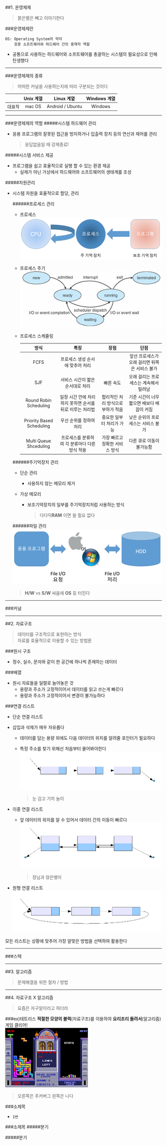 ##1. 운영체제
>붉은별은 빼고 이야기한다

###운영체제란
```
OS: Operating System의 약자
	응용 소프트웨어와 하드웨어 간의 중재자 역할
```
- 공통으로 사용하는 하드웨어와 소프트웨어를 총괄하는 시스템의 필요성으로 인해 탄생했다

---
  
###운영체제의 종류
>어떠한 커널을 사용하는지에 따라 구분되는 것이다

||Unix 계열|Linux 계열|Windows 계열|
|:-:|:-:|:-:|:-:|
|대표작|mac OS|Android / Ubuntu|Windows|

---
  
###운영체제의 역할
#####시스템 하드웨어 관리
- 응용 프로그램의 잘못된 접근을 방지하거나 입출력 장치 등의 연산과 제어를 관리

	>응답없음일 때 강제종료!

#####시스템 서비스 제공
- 프로그램을 쉽고 효율적으로 실행 할 수 있는 환경 제공
	- 실제가 아닌 가상에서 하드웨어와 소프트웨어의 생태계를 조성

#####자원관리
- 시스템 자원을 효율적으로 할당, 관리

	######프로세스 관리
	- 프로세스
		![프로세스](https://github.com/Ekutz/Fast_Campus_JS/blob/master/170111/imgs/process_manage.png?raw=true)
	- 프로세스 주기
		![프로세스 주기](https://github.com/Ekutz/Fast_Campus_JS/blob/master/170111/imgs/process_state.jpg?raw=true)
	- 프로세스 스케쥴링
	
		|방식|특징|장점|단점|  
		|:-:|:-:|:-:|:-:|
		|FCFS|프로세스 생성 순서에 맞추어 처리||앞선 프로세스가 오래 걸리면 뒤쪽은 서비스 불가|
		|SJF|서비스 시간이 짧은 순서대로 처리|빠른 속도|오래 걸리는 프로세스는 계속해서 밀려남|
		|Round Robin Scheduling|일정 시간 안에 처리하지 못하면 순서를 뒤로 미루는 처리법|합리적인 처리 방식으로 부하가 적음|기준 시간이 너무 짧으면 배보다 배꼽이 커짐|
		|Priority Based Scheduling|우선 순위를 정하여 처리|중요한 일부터 처리가 가능|낮은 순위의 프로세스는 서비스 불가|
		|Multi Queue Shceduling|프로세스를 분류하여 각 분류마다 다른 방식 적용|가장 빠르고 정확한 서비스 방식|다른 큐로 이동이 불가능함|
		
	
	######주기억장치 관리
	- 단순 관리
		- 사용하지 않는 메모리 제거
		
	- 가상 메모리
		- 보조기억장치의 일부를 주기억장치처럼 사용하는 방식  

			>다다익**RAM** 이면 쓸 필요 없다

	######파일 관리
	![파일 관리](https://github.com/Ekutz/Fast_Campus_JS/blob/master/170111/imgs/file_manage.png?raw=true)
	>**H/W** vs **S/W** 싸움에 **OS** 등 터진다

---

###커널

---




##2. 자료구조
>데이터를 구조적으로 표현하는 방식  
>자료를 효율적으로 이용할 수 있는 방법론

###원시 구조
- 정수, 실수, 문자와 같이 한 공간에 하나씩 존재하는 데이터

###배열
- 원시 자료들을 일렬로 늘어놓은 것
	- 용량과 주소가 고정적이어서 데이터를 읽고 쓰는게 빠르다
	- 용량과 주소가 고정적이어서 변경이 불가능하다

###연결 리스트
- 단순 연결 리스트
 - 삽입과 삭제가 매우 자유롭다
	- 데이터를 담는 용량 외에도 다음 데이터의 위치를 알려줄 포인터가 필요하다
	- 특정 주소를 찾기 위해선 처음부터 물어봐야한다
	![단순 연결 리스트](https://github.com/Ekutz/Fast_Campus_JS/blob/master/170111/imgs/Single_linked_list.png?raw=true)  

		>눈 감고 기차 놀이
	

- 이중 연결 리스트
 	- 앞 데이터의 위치를 알 수 있어서 데이터 간의 이동이 빠르다
	![이중 연결 리스트](https://github.com/Ekutz/Fast_Campus_JS/blob/master/170111/imgs/Doubly_linked_list.png?raw=true) 

		>장님과 앉은뱅이

- 원형 연결 리스트
	![원형 연결 리스트](https://github.com/Ekutz/Fast_Campus_JS/blob/master/170111/imgs/Circurlar_linked_list.png?raw=true)  
	
	
	
모든 리스트는 상황에 맞추어 가장 알맞은 방법을 선택하여 활용한다

---

###스택


---

##3. 알고리즘
>문제해결을 위한 절차 / 방법

---

##4. 자료구조 X 알고리즘
>요즘은 자구알이라고 하더라

###ex)테트리스
**적절한 모양의 블럭**(자료구조)를 이용하여 **요리조리 돌려서**(알고리즘) 게임 클리어!  
![테트리스](https://github.com/Ekutz/Fast_Campus_JS/blob/master/170111/imgs/tetris.png?raw=true)  
>오른쪽은 주커버그 왼쪽은 나다








###소제목
- `1번`

###소제목
#####분기

#####분기